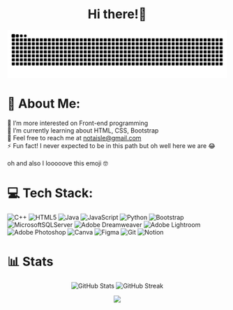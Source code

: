 <h1 align="center">Hi there!👋</h1>

<p align="center"> <img src="https://raw.githubusercontent.com/inthehallways/inthehallways/output/snake.svg" alt="Snake animation" /> </p>

# 💫 About Me:
🔭 I’m more interested on Front-end programming<br>
🌱 I’m currently learning about HTML, CSS, Bootstrap<br>
💬 Feel free to reach me at notaisle@gmail.com<br>
⚡ Fun fact! I never expected to be in this path but oh well here we are 😂 <br> 
<br>
oh and also I looooove this emoji 🤓

# 💻 Tech Stack:
![C++](https://img.shields.io/badge/c++-%2300599C.svg?style=for-the-badge&logo=c%2B%2B&logoColor=white) ![HTML5](https://img.shields.io/badge/html5-%23E34F26.svg?style=for-the-badge&logo=html5&logoColor=white) ![Java](https://img.shields.io/badge/java-%23ED8B00.svg?style=for-the-badge&logo=openjdk&logoColor=white) ![JavaScript](https://img.shields.io/badge/javascript-%23323330.svg?style=for-the-badge&logo=javascript&logoColor=%23F7DF1E) ![Python](https://img.shields.io/badge/python-3670A0?style=for-the-badge&logo=python&logoColor=ffdd54) ![Bootstrap](https://img.shields.io/badge/bootstrap-%238511FA.svg?style=for-the-badge&logo=bootstrap&logoColor=white) ![MicrosoftSQLServer](https://img.shields.io/badge/Microsoft%20SQL%20Server-CC2927?style=for-the-badge&logo=microsoft%20sql%20server&logoColor=white) ![Adobe Dreamweaver](https://img.shields.io/badge/Adobe%20Dreamweaver-FF61F6.svg?style=for-the-badge&logo=Adobe%20Dreamweaver&logoColor=white) ![Adobe Lightroom](https://img.shields.io/badge/Adobe%20Lightroom-31A8FF.svg?style=for-the-badge&logo=Adobe%20Lightroom&logoColor=white) ![Adobe Photoshop](https://img.shields.io/badge/adobe%20photoshop-%2331A8FF.svg?style=for-the-badge&logo=adobe%20photoshop&logoColor=white) ![Canva](https://img.shields.io/badge/Canva-%2300C4CC.svg?style=for-the-badge&logo=Canva&logoColor=white) ![Figma](https://img.shields.io/badge/figma-%23F24E1E.svg?style=for-the-badge&logo=figma&logoColor=white) ![Git](https://img.shields.io/badge/git-%23F05033.svg?style=for-the-badge&logo=git&logoColor=white) ![Notion](https://img.shields.io/badge/Notion-%23000000.svg?style=for-the-badge&logo=notion&logoColor=white)

# 📊 Stats
<p align="center">
  <img src="https://github-readme-stats.vercel.app/api?username=inthehallways&theme=jolly&hide_border=false&include_all_commits=true&count_private=false" 
       alt="GitHub Stats"/>
  <img src="https://nirzak-streak-stats.vercel.app/?user=inthehallways&theme=jolly&hide_border=false" 
       alt="GitHub Streak"/>
</p>

<div align="center">
  <img height="150" src="https://user-images.githubusercontent.com/74038190/216655797-63671069-cb49-4ce1-a2d0-f15d1f4be193.gif"  />
</div>

###
